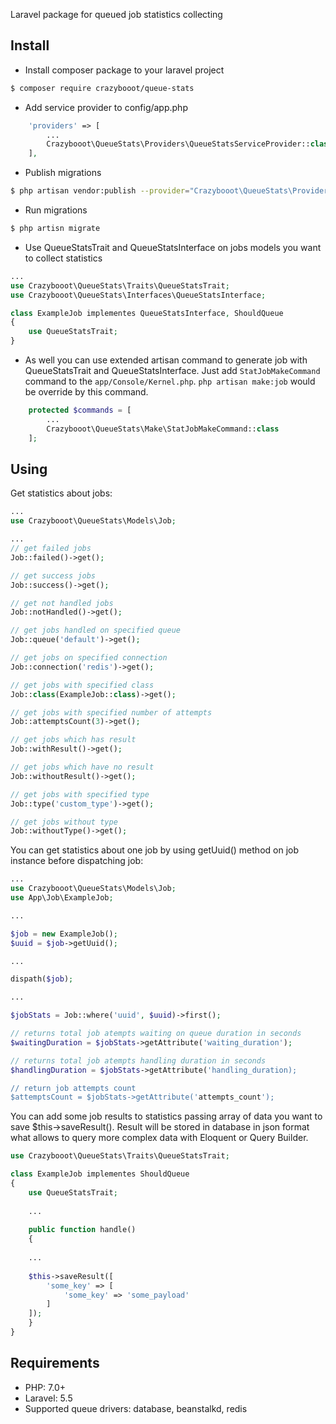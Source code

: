 Laravel package for queued job statistics collecting

## Install

* Install composer package to your laravel project
``` bash
$ composer require crazybooot/queue-stats
```

* Add service provider to config/app.php
``` php
    'providers' => [
        ...
        Crazybooot\QueueStats\Providers\QueueStatsServiceProvider::class,
    ],
```

* Publish migrations
``` bash
$ php artisan vendor:publish --provider="Crazybooot\QueueStats\Providers\QueueStatsServiceProvider" --tag="migrations"
```

* Run migrations
``` bash
$ php artisn migrate
```

* Use QueueStatsTrait and QueueStatsInterface on jobs models you want to collect statistics
``` php
...
use Crazybooot\QueueStats\Traits\QueueStatsTrait;
use Crazybooot\QueueStats\Interfaces\QueueStatsInterface;

class ExampleJob implementes QueueStatsInterface, ShouldQueue
{
    use QueueStatsTrait;
}
```
* As well you can use extended artisan command to generate job with QueueStatsTrait and QueueStatsInterface. Just add `StatJobMakeCommand` command to the `app/Console/Kernel.php`. `php artisan make:job` would be override by this command.
``` php
    protected $commands = [
        ...
        Crazybooot\QueueStats\Make\StatJobMakeCommand::class
    ];
```

## Using

Get statistics about jobs:

``` php
...
use Crazybooot\QueueStats\Models\Job;

...
// get failed jobs
Job::failed()->get();

// get success jobs
Job::success()->get();

// get not handled jobs
Job::notHandled()->get();

// get jobs handled on specified queue
Job::queue('default')->get();

// get jobs on specified connection
Job::connection('redis')->get();

// get jobs with specified class
Job::class(ExampleJob::class)->get();

// get jobs with specified number of attempts
Job::attemptsCount(3)->get();

// get jobs which has result
Job::withResult()->get();

// get jobs which have no result
Job::withoutResult()->get();

// get jobs with specified type
Job::type('custom_type')->get();

// get jobs without type
Job::withoutType()->get();
```

You can get statistics about one job by using getUuid() method on job instance before dispatching job:
``` php
...
use Crazybooot\QueueStats\Models\Job;
use App\Job\ExampleJob;

...

$job = new ExampleJob();
$uuid = $job->getUuid();

...

dispath($job);

...

$jobStats = Job::where('uuid', $uuid)->first();

// returns total job atempts waiting on queue duration in seconds
$waitingDuration = $jobStats->getAttribute('waiting_duration');

// returns total job atempts handling duration in seconds
$handlingDuration = $jobStats->getAttribute('handling_duration);

// return job attempts count
$attemptsCount = $jobStats->getAttribute('attempts_count');
```
You can add some job results to statistics passing array of data
you want to save $this->saveResult().
Result will be stored in database in json format what allows to query
more complex data with Eloquent or Query Builder.
``` php
use Crazybooot\QueueStats\Traits\QueueStatsTrait;

class ExampleJob implementes ShouldQueue
{
    use QueueStatsTrait;
    
    ...
    
    public function handle()
    {
    
    ...
    
    $this->saveResult([
        'some_key' => [
            'some_key' => 'some_payload'
        ]
    ]);
    }
}
```

## Requirements

* PHP: 7.0+
* Laravel: 5.5
* Supported queue drivers: database, beanstalkd, redis

